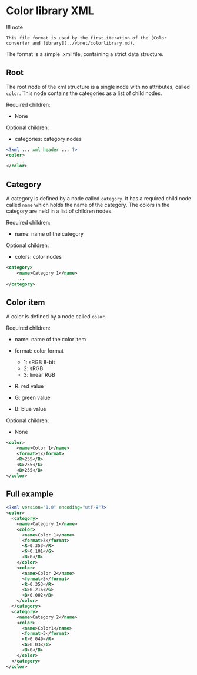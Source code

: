 # Color library XML

!!! note

	This file format is used by the first iteration of the [Color converter and library](../vbnet/colorlibrary.md).

The format is a simple .xml file, containing a strict data structure.
	
## Root

The root node of the xml structure is a single node with no attributes, called `color`. This node contains the categories as a list of child nodes.

Required children:

 * None
 
Optional children:

 * categories: category nodes

``` xml
<?xml ... xml header ... ?>
<color>
	...
</color>
```
	
## Category

A category is defined by a node called `category`. It has a required child node called `name` which holds the name of the category.
The colors in the category are held in a list of children nodes.

Required children:

 * name: name of the category
 
Optional children:

 * colors: color nodes

``` xml
<category>
	<name>Category 1</name>
	...
</category>
```

## Color item

A color is defined by a node called `color`.

Required children:

* name:		name of the color item
* format:	color format

	* 1: 		sRGB 8-bit
	* 2: 		sRGB
	* 3: 		linear RGB
	
* R: 		red value
* G: 		green value
* B:		blue value

Optional children:

* None

``` xml
<color>
	<name>Color 1</name>
	<format>1</format>
	<R>255</R>
	<G>255</G>
	<B>255</B>
</color>
```
	
## Full example

``` xml
<?xml version="1.0" encoding="utf-8"?>
<color>
  <category>
	<name>Category 1</name>
	<color>
	  <name>Color 1</name>
	  <format>3</format>
	  <R>0.353</R>
	  <G>0.101</G>
	  <B>0</B>
	</color>
	<color>
	  <name>Color 2</name>
	  <format>3</format>
	  <R>0.353</R>
	  <G>0.216</G>
	  <B>0.002</B>
	</color>
  </category>
  <category>
	<name>Category 2</name>
	<color>
	  <name>Color1</name>
	  <format>3</format>
	  <R>0.049</R>
	  <G>0.03</G>
	  <B>0</B>
	</color>
  </category>
</color>
```